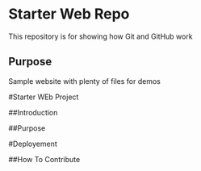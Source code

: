 # Starter Web Repo

This repository is for showing how Git and GitHub work

## Purpose

Sample website with plenty of files for demos

#Starter WEb Project


##Introduction

##Purpose

#Deployement

##How To Contribute 
